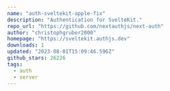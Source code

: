 ```yaml
---
name: "auth-sveltekit-apple-fix"
description: "Authentication for SvelteKit."
repo_url: "https://github.com/nextauthjs/next-auth"
author: "christophgruber2000"
homepage: "https://sveltekit.authjs.dev"
downloads: 1
updated: "2023-08-01T15:09:46.596Z"
github_stars: 26226
tags: 
  - auth
  - server
---
```

